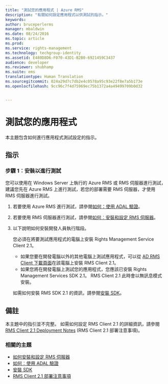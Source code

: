 ```yaml
---
title: "測試您的應用程式 | Azure RMS"
description: "有關如何設定應用程式以供測試的指示。"
keywords: 
author: bruceperlerms
manager: mbaldwin
ms.date: 08/24/2016
ms.topic: article
ms.prod: 
ms.service: rights-management
ms.technology: techgroup-identity
ms.assetid: E480D8D6-F070-43D1-B2B0-6921459C3437
audience: developer
ms.reviewer: shubhamp
ms.suite: ems
translationtype: Human Translation
ms.sourcegitcommit: 024a29d7c7db2e4c0578a95c93e22f8e7a5b173e
ms.openlocfilehash: 9cc96c7f4d75969ec75b1372a4a49499709b0d32


---
```


# 測試您的應用程式

本主題包含如何進行應用程式測試設定的指示。

## 指示

### 步驟 1︰安裝以進行測試

您可以使用在 Windows Server 上執行的 Azure RMS 或 RMS 伺服器進行測試，建議您先在 Azure RMS 上進行測試，若您的部署需要 RMS 伺服器，才使用 RMS 伺服器進行測試。

1. 若要使用 Azure RMS 進行測試，請參閱[如何：使用 ADAL 驗證](how-to-use-adal-authentication.md)。
2. 若要使用 RMS 伺服器進行測試，請參閱[如何︰安裝和設定 RMS 伺服器](how-to-install-and-configure-an-rms-server.md)。
3. 以下說明如何安裝開發人員執行階段。

   您必須在將要測試應用程式的電腦上安裝 Rights Management Service Client 2.1。
   - 如果您要在開發電腦以外的其他電腦上測試應用程式，可以從 [AD RMS Client 下載頁面](http://www.microsoft.com/en-us/download/details.aspx?id=38396)在該電腦上安裝 RMS Client 2.1。
   - 如果您將在開發電腦上測試您的應用程式，您應該已安裝 Rights Management Services SDK 2.1。 RMS Client 2.1 此時會以無訊息模式安裝。

    如需如何安裝 RMS SDK 2.1 的資訊，請參閱[安裝 SDK](install-the-rms-sdk.md)。

## 備註

本主題中的指引並不完整。 如需如何設定 RMS Client 2.1 的詳細資訊，請參閱 [RMS Client 2.1 Deployment Notes](https://technet.microsoft.com/en-us/library/jj159267(WS.10).aspx) (RMS Client 2.1 部署注意事項)。

### 相關的主題

* [如何安裝和設定 RMS 伺服器](how-to-install-and-configure-an-rms-server.md)
* [如何︰使用 ADAL 驗證](how-to-use-adal-authentication.md)
* [安裝 SDK](install-the-rms-sdk.md)
* [RMS Client 2.1 部署注意事項](https://technet.microsoft.com/en-us/library/jj159267(WS.10).aspx)
 

 



<!--HONumber=Aug16_HO4-->


